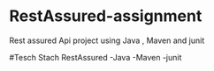 # RestAssured-assignment
Rest assured Api project using Java , Maven and junit


#Tesch Stach
RestAssured
-Java
-Maven
-junit
